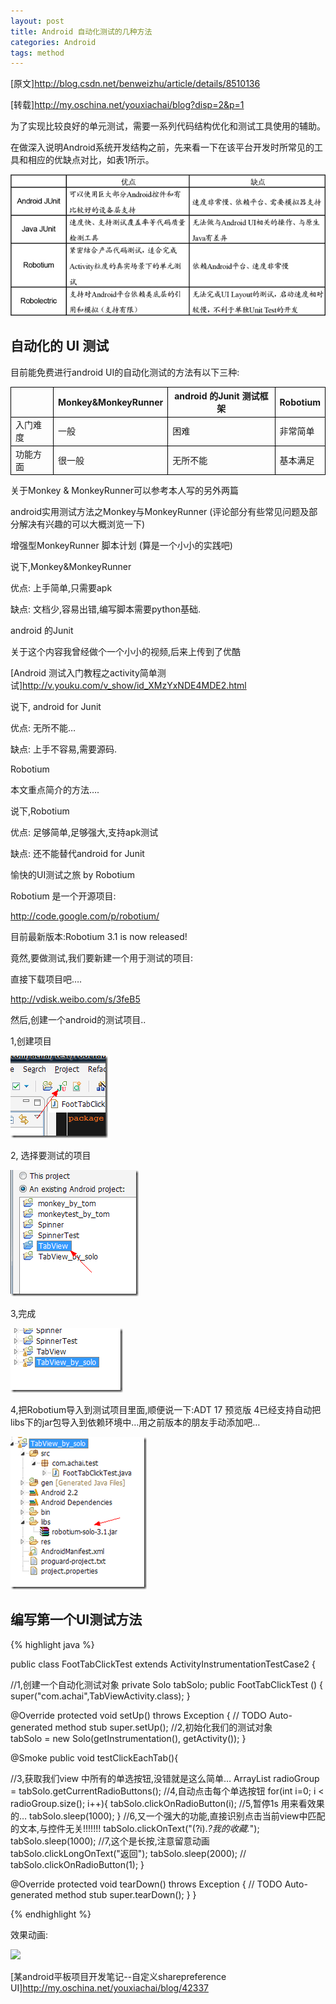 ```yaml
---
layout: post
title: Android 自动化测试的几种方法
categories: Android
tags: method
---
```


[原文]<http://blog.csdn.net/benweizhu/article/details/8510136>

[转载]<http://my.oschina.net/youxiachai/blog?disp=2&p=1>

为了实现比较良好的单元测试，需要一系列代码结构优化和测试工具使用的辅助。

在做深入说明Android系统开发结构之前，先来看一下在该平台开发时所常见的工具和相应的优缺点对比，如表1所示。

<img src="/media/img/android-method.jpg">

## 自动化的 UI 测试

目前能免费进行android UI的自动化测试的方法有以下三种:

<table>
<tr style="border:1px solid #000000">
<th style="border:1px solid #000000"></th>
<th style="border:1px solid #000000">Monkey&MonkeyRunner</th>
<th style="border:1px solid #000000">android 的Junit 测试框架</th>
<th style="border:1px solid #000000">Robotium</th>
</tr>
<tr style="border:1px solid #000000">
<td style="border:1px solid #000000">入门难度</td>
<td style="border:1px solid #000000">一般</td>
<td style="border:1px solid #000000">困难</td>
<td style="border:1px solid #000000">非常简单</td>
</tr>
<tr style="border:1px solid #000000">
<td style="border:1px solid #000000">功能方面</td>
<td style="border:1px solid #000000">很一般</td>
<td style="border:1px solid #000000">无所不能</td>
<td style="border:1px solid #000000">基本满足</td>
</tr>
</table>
      	         
关于Monkey & MonkeyRunner可以参考本人写的另外两篇

android实用测试方法之Monkey与MonkeyRunner (评论部分有些常见问题及部分解决有兴趣的可以大概浏览一下)

 增强型MonkeyRunner 脚本计划 (算是一个小小的实践吧)

说下,Monkey&MonkeyRunner

优点: 上手简单,只需要apk

缺点: 文档少,容易出错,编写脚本需要python基础.

android 的Junit

关于这个内容我曾经做个一个小小的视频,后来上传到了优酷

[Android 测试入门教程之activity简单测试]<http://v.youku.com/v_show/id_XMzYxNDE4MDE2.html> 

说下, android for Junit

优点: 无所不能…

缺点: 上手不容易,需要源码.
    
Robotium

本文重点简介的方法….

说下,Robotium

优点: 足够简单,足够强大,支持apk测试

缺点: 还不能替代android for Junit

愉快的UI测试之旅 by Robotium

Robotium 是一个开源项目:

<http://code.google.com/p/robotium/>

目前最新版本:Robotium 3.1 is now released!

竟然,要做测试,我们要新建一个用于测试的项目:

直接下载项目吧….

<http://vdisk.weibo.com/s/3feB5>

然后,创建一个android的测试项目..

1,创建项目

<img src="/media/img/android-method-1.jpg">

2, 选择要测试的项目

<img src="/media/img/android-method-2.jpg">

3,完成

<img src="/media/img/android-method-3.jpg">

4,把Robotium导入到测试项目里面,顺便说一下:ADT 17 预览版 4已经支持自动把libs下的jar包导入到依赖环境中…用之前版本的朋友手动添加吧…

<img src="/media/img/android-method-4.jpg">

## 编写第一个UI测试方法

{% highlight java %}

public class FootTabClickTest extends ActivityInstrumentationTestCase2 {

//1,创建一个自动化测试对象
private Solo tabSolo;
public FootTabClickTest () {
super("com.achai",TabViewActivity.class);
}

@Override
protected void setUp() throws Exception {
// TODO Auto-generated method stub
super.setUp();
//2,初始化我们的测试对象          
tabSolo = new Solo(getInstrumentation(), getActivity());
}

@Smoke
public void testClickEachTab(){

//3,获取我们view 中所有的单选按钮,没错就是这么简单…
ArrayList radioGroup =  tabSolo.getCurrentRadioButtons();
//4,自动点击每个单选按钮
for(int i=0; i < radioGroup.size(); i++){
tabSolo.clickOnRadioButton(i);
//5,暂停1s 用来看效果的…
tabSolo.sleep(1000);
}
//6,又一个强大的功能,直接识别点击当前view中匹配的文本,与控件无关!!!!!!!
tabSolo.clickOnText("(?i).*?我的收藏.*");
tabSolo.sleep(1000);
//7,这个是长按,注意留意动画
tabSolo.clickLongOnText("返回");
tabSolo.sleep(2000);
// tabSolo.clickOnRadioButton(1);
}

@Override
protected void tearDown() throws Exception {
// TODO Auto-generated method stub
super.tearDown();
}
}

{% endhighlight %}

效果动画:

<img src="http://static.oschina.net/uploads/img/201203/17015359_DXG5.gif">

[某android平板项目开发笔记--自定义sharepreference UI]<http://my.oschina.net/youxiachai/blog/42337>

